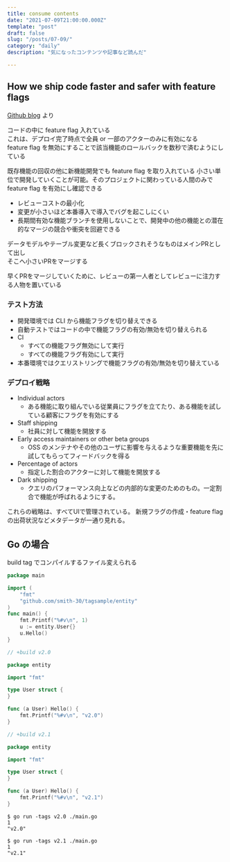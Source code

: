 ```yaml
---
title: consume contents
date: "2021-07-09T21:00:00.000Z"
template: "post"
draft: false
slug: "/posts/07-09/"
category: "daily"
description: "気になったコンテンツや記事など読んだ"

---
```



## How we ship code faster and safer with feature flags

[Github blog](https://github.blog/2021-04-27-ship-code-faster-safer-feature-flags/) より  

コードの中に feature flag 入れている  
これは、デプロイ完了時点で全員 or 一部のアクターのみに有効になる  
feature flag を無効にすることで該当機能のロールバックを数秒で済むようにしている  

既存機能の回収の他に新機能開発でも feature flag を取り入れている
小さい単位で開発していくことが可能。そのプロジェクトに関わっている人間のみで feature flag を有効にし確認できる  

- レビューコストの最小化
- 変更が小さいほど本番導入で導入でバグを起こしにくい
- 長期間有効な機能ブランチを使用しないことで、開発中の他の機能との潜在的なマージの競合や衝突を回避できる

データモデルやテーブル変更など長くブロックされそうなものはメインPRとして出し  
そこへ小さいPRをマージする

早くPRをマージしていくために、レビューの第一人者としてレビューに注力する人物を置いている

### テスト方法

- 開発環境では CLI から機能フラグを切り替えできる
- 自動テストではコードの中で機能フラグの有効/無効を切り替えられる
- CI
  - すべての機能フラグ無効にして実行
  - すべての機能フラグ有効にして実行
- 本番環境ではクエリストリングで機能フラグの有効/無効を切り替えている

### デプロイ戦略

- Individual actors
  - ある機能に取り組んでいる従業員にフラグを立てたり、ある機能を試している顧客にフラグを有効にする
- Staff shipping
  - 社員に対して機能を開放する
- Early access maintainers or other beta groups
  - OSS のメンテナやその他のユーザに影響を与えるような重要機能を先に試してもらってフィードバックを得る
- Percentage of actors
  - 指定した割合のアクターに対して機能を開放する
- Dark shipping
  - クエリのパフォーマンス向上などの内部的な変更のためのもの。一定割合で機能が呼ばれるようにする。

これらの戦略は、すべてUIで管理されている。
新規フラグの作成・feature flag の出荷状況などメタデータが一通り見れる。  

## Go の場合

build tag でコンパイルするファイル変えられる

```go
package main

import (  
	"fmt"
    "github.com/smith-30/tagsample/entity"  
)
func main() {  
	fmt.Printf("%#v\n", 1)
    u := entity.User{}  
	u.Hello()  
}
```

```go
// +build v2.0

package entity

import "fmt"

type User struct {
}

func (a User) Hello() {
	fmt.Printf("%#v\n", "v2.0")
}
```


```go
// +build v2.1

package entity

import "fmt"

type User struct {
}

func (a User) Hello() {
	fmt.Printf("%#v\n", "v2.1")
}
```


```
$ go run -tags v2.0 ./main.go
1
"v2.0"

$ go run -tags v2.1 ./main.go
1
"v2.1"
```